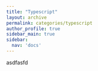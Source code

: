 ```yaml
---
title: "Typescript"
layout: archive
permalink: categories/typescript
author_profile: true
sidebar_main: true
sidebar:
  nav: 'docs'
---
```

asdfasfd